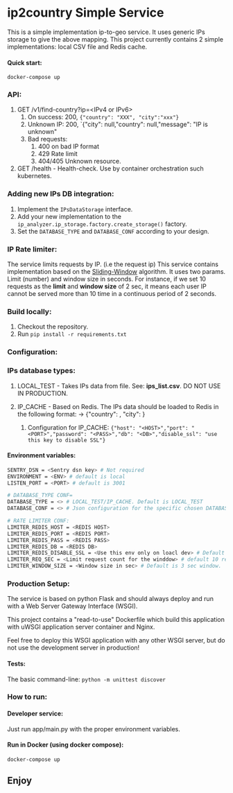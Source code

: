 # ip2country Simple Service

This is a simple implementation ip-to-geo service.
It uses generic IPs storage to give the above mapping.
This project currently contains 2 simple implementations: local CSV file and Redis cache.

#### Quick start:
`docker-compose up`

### API:
1. GET /v1/find-country?ip=\<IPv4 or IPv6\>
   1. On success: 200, `{"country": "XXX", "city":"xxx"}` 
   2. Unknown IP: 200, `{"city": null,"country": null,"message": "IP is unknown"
   3. Bad requests:
      1. 400 on bad IP format
      2. 429 Rate limit
      3. 404/405 Unknown resource.
2. GET /health - Health-check. Use by container orchestration such kubernetes.  

### Adding new IPs DB integration:
1. Implement the `IPsDataStorage` interface.
2. Add your new implementation to the `ip_analyzer.ip_storage.factory.create_storage()` factory. 
3. Set the `DATABASE_TYPE` and `DATABASE_CONF` according to your design.

### IP Rate limiter:
The service limits requests by IP. (i.e the request ip)
This service contains implementation based on the [Sliding-Window](https://www.codementor.io/@arpitbhayani/system-design-sliding-window-based-rate-limiter-157x7sburi#visualizing-sliding-window) algorithm.
It uses two params. Limit (number) and window size in seconds.
For instance, if we set 10 requests as the **limit** and **window size** of 2 sec, it means each user IP cannot be served more than 10 time in a continuous period of 2 seconds.  

### Build locally:
1. Checkout the repository.
2. Run `pip install -r requirements.txt`

### Configuration: 

### IPs database types:
1. LOCAL_TEST - Takes IPs data from file. See: **ips_list.csv**. DO NOT USE IN PRODUCTION.
2. IP_CACHE - Based on Redis. The IPs data should be loaded to Redis in the following format:
    <IP> -> {"country": <COUNTRY>, "city": <CITY> }
    
   1. Configuration for IP_CACHE: `{"host": "<HOST>","port": "<PORT>","password": "<PASS>","db": "<DB>","disable_ssl": "use this key to disable SSL"}`

#### Environment variables:
```sh
SENTRY_DSN = <Sentry dsn key> # Not required 
ENVIRONMENT = <ENV> # default is local
LISTEN_PORT = <PORT> # default is 3001

# DATABASE_TYPE CONF=
DATABASE_TYPE = <> # LOCAL_TEST/IP_CACHE. Default is LOCAL_TEST
DATABASE_CONF = <> # Json configuration for the specific chosen DATABASE_TYPE  

# RATE LIMITER CONF:
LIMITER_REDIS_HOST = <REDIS HOST>
LIMITER_REDIS_PORT = <REDIS PORT>
LIMITER_REDIS_PASS = <REDIS PASS>
LIMITER_REDIS_DB = <REDIS DB>
LIMITER_REDIS_DISABLE_SSL = <Use this env only on loacl dev> # Default is false.
LIMITER_REQ_SEC = <Limit request count for the winddow> # default 10 requests.
LIMITER_WINDOW_SIZE = <Window size in sec> # Default is 3 sec window.
```

### Production Setup:
The service is based on python Flask and should always deploy and run with 
a Web Server Gateway Interface (WSGI).

This project contains a "read-to-use" Dockerfile which build this application with uWSGI application server container and Nginx.

Feel free to deploy this WSGI application with any other WSGI server, but do not use the development server in production! 

#### Tests:
The basic command-line: `python -m unittest discover`

### How to run:
#### Developer service:
Just run app/main.py with the proper environment variables.

#### Run in Docker (using docker compose):
`docker-compose up`

## Enjoy